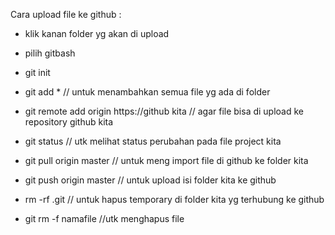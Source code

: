 
Cara upload file ke github :
- klik kanan folder yg akan di upload
- pilih gitbash
- git init
- git add * // untuk menambahkan semua file yg ada di folder
- git remote add origin https://github kita // agar file bisa di upload ke repository github kita
- git status // utk melihat status perubahan pada file project kita
- git pull origin master // untuk meng import file di github ke folder kita
- git push origin master // untuk upload isi folder kita ke github


- rm -rf .git // untuk hapus temporary di folder kita yg terhubung ke github
- git rm -f namafile //utk menghapus file

